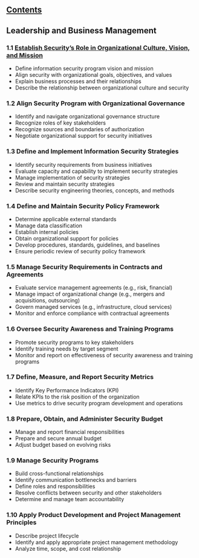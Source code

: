 [Contents](../index.md)
---
## Leadership and Business Management

### 1.1 [Establish Security’s Role in Organizational Culture, Vision, and Mission](task-1.1.md)
- Define information security program vision and mission
- Align security with organizational goals, objectives, and values
- Explain business processes and their relationships
- Describe the relationship between organizational culture and security

### 1.2	 Align Security Program with Organizational Governance
- Identify and navigate organizational governance structure
- Recognize roles of key stakeholders
- Recognize sources and boundaries of authorization
- Negotiate organizational support for security initiatives

### 1.3	 Define and Implement Information Security Strategies
- Identify security requirements from business initiatives
- Evaluate capacity and capability to implement security strategies
- Manage implementation of security strategies
- Review and maintain security strategies
- Describe security engineering theories, concepts, and methods

### 1.4	 Define and Maintain Security Policy Framework
- Determine applicable external standards
- Manage data classification
- Establish internal policies
- Obtain organizational support for policies
- Develop procedures, standards, guidelines, and baselines
- Ensure periodic review of security policy framework

### 1.5	 Manage Security Requirements in Contracts and Agreements
- Evaluate service management agreements (e.g., risk, financial)
- Manage impact of organizational change (e.g., mergers and acquisitions, outsourcing)
- Govern managed services (e.g., infrastructure, cloud services)
- Monitor and enforce compliance with contractual agreements

### 1.6	 Oversee Security Awareness and Training Programs
- Promote security programs to key stakeholders
- Identify training needs by target segment
- Monitor and report on effectiveness of security awareness and training programs

### 1.7	 Define, Measure, and Report Security Metrics
- Identify Key Performance Indicators (KPI)
- Relate KPIs to the risk position of the organization
- Use metrics to drive security program development and operations

### 1.8	 Prepare, Obtain, and Administer Security Budget
- Manage and report financial responsibilities
- Prepare and secure annual budget
- Adjust budget based on evolving risks

### 1.9	 Manage Security Programs
- Build cross-functional relationships
- Identify communication bottlenecks and barriers
- Define roles and responsibilities
- Resolve conflicts between security and other stakeholders
- Determine and manage team accountability

### 1.10	 Apply Product Development and Project Management Principles
- Describe project lifecycle
- Identify and apply appropriate project management methodology
- Analyze time, scope, and cost relationship

